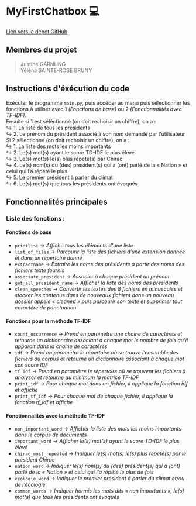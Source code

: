 # MyFirstChatbox 💻
[Lien vers le dépôt GitHub](https://github.com/justinegrng/MyFirstChatbox.git) 

## Membres du projet
> Justine GARNUNG  
> Yéléna SAINTE-ROSE BRUNY  

## Instructions d'éxécution du code
Exécuter le programme ```main.py```, puis accéder au menu puis sélectionner les fonctions à utiliser avec 1 *(Fonctions de base)* ou 2 *(Fonctionnalités avec TF-IDF)*.  
Ensuite si 1 est séléctionné (on doit rechoisir un chiffre), on a :  
↪ 1. La liste de tous les présidents  
↪ 2. Le prénom du président associé à son nom demandé par l'utilisateur
Si 2 sélectionné (on doit rechoisir un chiffre), on a :  
↪ 1. La liste des mots les moins importants  
↪ 2. Le(s) mot(s) ayant le score TD-IDF le plus élevé  
↪ 3. Le(s) mot(s) le(s) plus répété(s) par Chirac  
↪ 4. Le(s) nom(s) du (des) président(s) qui a (ont) parlé de la « Nation » et celui qui l’a répété le plus  
↪ 5. Le premier président à parler du climat  
↪ 6. Le(s) mot(s) que tous les présidents ont évoqués  

## Fonctionnalités principales 
### Liste des fonctions :
#### Fonctions de base
- `printlist`  → *Affiche tous les éléments d'une liste*
- `list_of_files`  → *Parcourir la liste des fichiers d’une extension donnée et dans un répertoire donné*
- `extractname`  → *Extraire les noms des présidents à partir des noms des fichiers texte fournis*
- `associate_president`  → *Associer à chaque président un prénom* 
- `get_all_president_name`  → *Afficher la liste des noms des présidents*
- `clean_speeches`  → *Convertir les textes des 8 fichiers en minuscules et stocker les contenus dans de nouveaux fichiers dans un nouveau dossier appelé « cleaned » puis parcourir son texte et supprimer tout caractère de ponctuation*

#### Fonctions pour la méthode TF-IDF
- `count_occurrence`  → *Prend en paramètre une chaine de caractères et retourne un dictionnaire associant à chaque mot le nombre de fois qu’il apparait dans la chaine de caractères*
- `idf`  → *Prend en paramètre le répertoire où se trouve l’ensemble des fichiers du corpus et retourne un dictionnaire associant à chaque mot son score IDF*
- `tf_idf`  → *Prend en paramètre le répertoire où se trouvent les fichiers à analyser et retourne au minimum la matrice TF-IDF*
- `print_idf`  → *Pour chaque mot dans un fichier, il applique la fonction idf et affiche*
- `print_tf_idf`  → *Pour chaque mot de chaque fichier, il applique la fonction tf_idf et affiche*

#### Fonctionnalités avec la méthode TF-IDF
- `non_important_word`  → *Afficher la liste des mots les moins importants dans le corpus de documents*
- `important_word`  → *Afficher le(s) mot(s) ayant le score TD-IDF le plus élevé*
- `chirac_most_repeated`  → *Indiquer le(s) mot(s) le(s) plus répété(s) par le président Chirac*
- `nation_word`  → *Indiquer le(s) nom(s) du (des) président(s) qui a (ont) parlé de la « Nation » et celui qui l’a répété le plus de fois*
- `ecologie_word`  → *Indiquer le premier président à parler du climat et/ou de l’écologie*
- `common_words`  → *Indiquer hormis les mots dits « non importants », le(s) mot(s) que tous les présidents ont évoqués*

